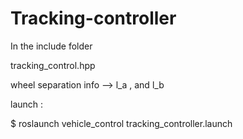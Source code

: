 # Tracking-controller

In the include folder

tracking_control.hpp

wheel separation info
--> l_a , and l_b

launch :

$ roslaunch vehicle_control tracking_controller.launch
